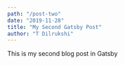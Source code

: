 ```yaml
---
path: "/post-two"
date: "2019-11-28"
title: "My Second Gatsby Post"
author: "T Dilrukshi"
---
```


This is my second blog post in Gatsby